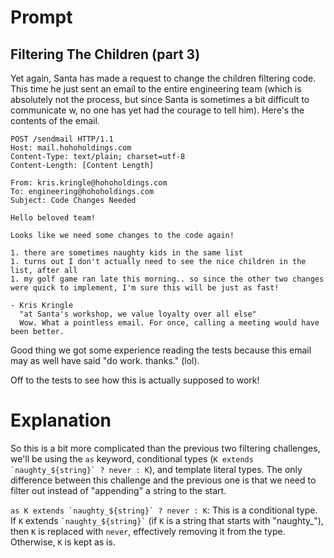 # Prompt

## Filtering The Children (part 3)

Yet again, Santa has made a request to change the children filtering code. This time he just sent an email to the entire engineering team (which is absolutely not the process, but since Santa is sometimes a bit difficult to communicate w, no one has yet had the courage to tell him). Here's the contents of the email.

```
POST /sendmail HTTP/1.1
Host: mail.hohoholdings.com
Content-Type: text/plain; charset=utf-8
Content-Length: [Content Length]

From: kris.kringle@hohoholdings.com
To: engineering@hohoholdings.com
Subject: Code Changes Needed

Hello beloved team!

Looks like we need some changes to the code again!

1. there are sometimes naughty kids in the same list
1. turns out I don't actually need to see the nice children in the list, after all
1. my golf game ran late this morning.. so since the other two changes were quick to implement, I'm sure this will be just as fast!

- Kris Kringle
  "at Santa's workshop, we value loyalty over all else"
  Wow. What a pointless email. For once, calling a meeting would have been better.
```

Good thing we got some experience reading the tests because this email may as well have said "do work. thanks." (lol).

Off to the tests to see how this is actually supposed to work!

# Explanation

So this is a bit more complicated than the previous two filtering challenges, we'll be using the `as` keyword, conditional types (`` K extends `naughty_${string}` ? never : K ``), and template literal types. The only difference between this challenge and the previous one is that we need to filter out instead of "appending" a string to the start.

`` as K extends `naughty_${string}` ? never : K ``: This is a conditional type. If `K` extends `` `naughty_${string}` `` (if `K` is a string that starts with "naughty\_"), then `K` is replaced with `never`, effectively removing it from the type. Otherwise, `K` is kept as is.
